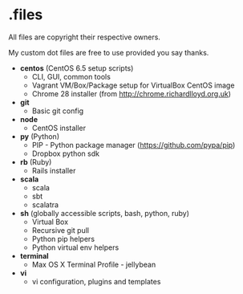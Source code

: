 .files
=========

All files are copyright their respective owners.

My custom dot files are free to use provided you say thanks.

- **centos** (CentOS 6.5 setup scripts)
  - CLI, GUI, common tools
  - Vagrant VM/Box/Package setup for VirtualBox CentOS image
  - Chrome 28 installer (from http://chrome.richardlloyd.org.uk)
- **git**
  - Basic git config
- **node**
  - CentOS installer
- **py** (Python)
  - PIP - Python package manager (https://github.com/pypa/pip)
  - Dropbox python sdk
- **rb** (Ruby)
  - Rails installer
- **scala**
  - scala
  - sbt
  - scalatra
- **sh** (globally accessible scripts, bash, python, ruby)
  - Virtual Box
  - Recursive git pull
  - Python pip helpers
  - Python virtual env helpers
- **terminal**
  - Max OS X Terminal Profile - jellybean
- **vi**
  - vi configuration, plugins and templates

